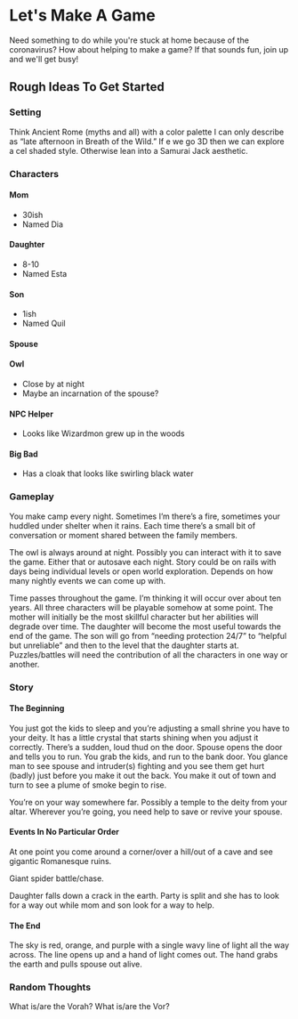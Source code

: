 # Let's Make A Game

Need something to do while you're stuck at home because of the coronavirus? How about helping to make a game? If that sounds fun, join up and we'll get busy!

## Rough Ideas To Get Started

### Setting
Think Ancient Rome (myths and all) with a color palette I can only describe as “late afternoon in Breath of the Wild.” If e we go 3D then we can explore a cel shaded style. Otherwise lean into a Samurai Jack aesthetic. 

### Characters
#### Mom
- 30ish
- Named Dia
#### Daughter
- 8-10
- Named Esta 
#### Son
- 1ish
- Named Quil 
#### Spouse
#### Owl
- Close by at night
- Maybe an incarnation of the spouse?
#### NPC Helper
- Looks like Wizardmon grew up in the woods
#### Big Bad
- Has a cloak that looks like swirling black water

### Gameplay
You make camp every night. Sometimes I’m there’s a fire, sometimes your huddled under shelter when it rains. Each time there’s a small bit of conversation or moment shared between the family members. 

The owl is always around at night. Possibly you can interact with it to save the game. Either that or autosave each night. Story could be on rails with days being individual levels or open world exploration. Depends on how many nightly events we can come up with. 

Time passes throughout the game. I’m thinking it will occur over about ten years. All three characters will be playable somehow at some point. The mother will initially be the most skillful character but her abilities will degrade over time. The daughter will become the most useful towards the end of the game. The son will go from “needing protection 24/7” to “helpful but unreliable” and then to the level that the daughter starts at. Puzzles/battles will need the contribution of all the characters in one way or another. 

### Story
#### The Beginning
You just got the kids to sleep and you’re adjusting a small shrine you have to your deity. It has a little crystal that starts shining when you adjust it correctly. There’s a sudden, loud thud on the door. Spouse opens the door and tells you to run. You grab the kids, and run to the bank door. You glance man to see spouse and intruder(s) fighting and you see them get hurt (badly) just before you make it out the back. You make it out of town and turn to see a plume of smoke begin to rise. 

You’re on your way somewhere far. Possibly a temple to the deity from your altar. Wherever you’re going, you need help to save or revive your spouse. 

#### Events In No Particular Order
At one point you come around a corner/over a hill/out of a cave and see gigantic Romanesque ruins.

Giant spider battle/chase. 

Daughter falls down a crack in the earth. Party is split and she has to look for a way out while mom and son look for a way to help. 

#### The End
The sky is red, orange, and purple with a single wavy line of light all the way across. The line opens up and a hand of light comes out. The hand grabs the earth and pulls spouse out alive. 

### Random Thoughts
What is/are the Vorah? What is/are the Vor?
